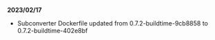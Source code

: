 **2023/02/17**

* Subconverter Dockerfile updated from 0.7.2-buildtime-9cb8858 to 0.7.2-buildtime-402e8bf
